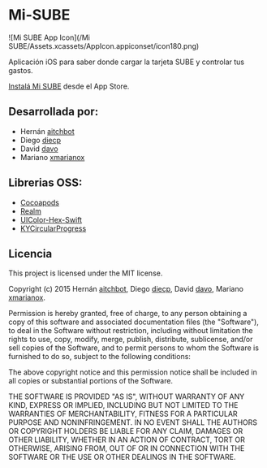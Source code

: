 # Mi-SUBE

![Mi SUBE App Icon](/Mi SUBE/Assets.xcassets/AppIcon.appiconset/icon180.png)

Aplicación iOS para saber donde cargar la tarjeta SUBE y controlar tus gastos.

[Instalá Mi SUBE](https://itunes.apple.com/ar/app/mi-sube/id1076019287) desde el App Store.

## Desarrollada por:
* Hernán [aitchbot](https://github.com/aitchbot)
* Diego [diecp](https://github.com/diecp)
* David [davo](https://github.com/davo)
* Mariano [xmarianox](https://github.com/xmarianox)

## Librerias OSS:
* [Cocoapods](https://cocoapods.org/)
* [Realm](https://realm.io/)
* [UIColor-Hex-Swift](https://github.com/yeahdongcn/UIColor-Hex-Swift)
* [KYCircularProgress](https://github.com/kentya6/KYCircularProgress)

## Licencia
This project is licensed under the MIT license.

Copyright (c) 2015 Hernán [aitchbot](https://github.com/aitchbot),
				   Diego [diecp](https://github.com/diecp),
				   David [davo](https://github.com/davo),
				   Mariano [xmarianox](https://github.com/xmarianox).

Permission is hereby granted, free of charge, to any person obtaining a copy
of this software and associated documentation files (the "Software"), to deal
in the Software without restriction, including without limitation the rights
to use, copy, modify, merge, publish, distribute, sublicense, and/or sell
copies of the Software, and to permit persons to whom the Software is
furnished to do so, subject to the following conditions:

The above copyright notice and this permission notice shall be included in
all copies or substantial portions of the Software.

THE SOFTWARE IS PROVIDED "AS IS", WITHOUT WARRANTY OF ANY KIND, EXPRESS OR
IMPLIED, INCLUDING BUT NOT LIMITED TO THE WARRANTIES OF MERCHANTABILITY,
FITNESS FOR A PARTICULAR PURPOSE AND NONINFRINGEMENT. IN NO EVENT SHALL THE
AUTHORS OR COPYRIGHT HOLDERS BE LIABLE FOR ANY CLAIM, DAMAGES OR OTHER
LIABILITY, WHETHER IN AN ACTION OF CONTRACT, TORT OR OTHERWISE, ARISING FROM,
OUT OF OR IN CONNECTION WITH THE SOFTWARE OR THE USE OR OTHER DEALINGS IN
THE SOFTWARE.
